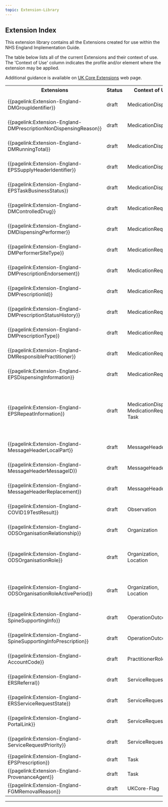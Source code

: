 ```yaml
---
topic: Extension-Library
---
```


## Extension Index

This extension library contains all the Extensions created for use within the NHS England Implementation Guide.

The table below lists all of the current Extensions and their context of use.
The 'Context of Use' column indicates the profile and/or element where the extension may be applied.

Additional guidance is available on <a href="https://simplifier.net/guide/UK-Core-Implementation-Guide-STU3-Sequence/Home/ProfilesandExtensions/Extensions-Index?version=current" target="_blank">UK Core Extensions</a> web page.

<table class="regular assets">
<tr>
<th>Extensions</th>
<th>Status</th>
<th>Context of Use</th>
<th>Related Profile</th>
</tr>

<tr>
<td>{{pagelink:Extension-England-DMGroupIdentifier}}</td>
<td>draft</td>
<td>MedicationDispense</td>
<td>{{pagelink:Profile-England-MedicationDispense}}</td>
</tr>

<tr>
<td>{{pagelink:Extension-England-DMPrescriptionNonDispensingReason}}</td>
<td>draft</td>
<td>MedicationDispense</td>
<td>{{pagelink:Profile-England-MedicationDispense}}</td>
</tr>

<tr>
<td>{{pagelink:Extension-England-DMRunningTotal}}</td>
<td>draft</td>
<td>MedicationDispense</td>
<td>{{pagelink:Profile-England-MedicationDispense}}</td>
</tr>

<tr>
<td>{{pagelink:Extension-England-EPSSupplyHeaderIdentifier}}</td>
<td>draft</td>
<td>MedicationDispense</td>
<td>{{pagelink:Profile-England-MedicationDispense}}</td>
</tr>

<tr>
<td>{{pagelink:Extension-England-EPSTaskBusinessStatus}}</td>
<td>draft</td>
<td>MedicationDispense</td>
<td>{{pagelink:Profile-England-MedicationDispense}}</td>
</tr>

<tr>
<td>{{pagelink:Extension-England-DMControlledDrug}}</td>
<td>draft</td>
<td>MedicationRequest</td>
<td>{{pagelink:Profile-England-MedicationRequest}}</td>
</tr>

<tr>
<td>{{pagelink:Extension-England-DMDispensingPerformer}}</td>
<td>draft</td>
<td>MedicationRequest</td>
<td>{{pagelink:Profile-England-MedicationRequest}}</td>
</tr>

<tr>
<td>{{pagelink:Extension-England-DMPerformerSiteType}}</td>
<td>draft</td>
<td>MedicationRequest</td>
<td>{{pagelink:Profile-England-MedicationRequest}}</td>
</tr>

<tr>
<td>{{pagelink:Extension-England-DMPrescriptionEndorsement}}</td>
<td>draft</td>
<td>MedicationRequest</td>
<td>{{pagelink:Profile-England-MedicationRequest}}</td>
</tr>

<tr>
<td>{{pagelink:Extension-England-DMPrescriptionId}}</td>
<td>draft</td>
<td>MedicationRequest</td>
<td>{{pagelink:Profile-England-MedicationRequest}}</td>
</tr>

<tr>
<td>{{pagelink:Extension-England-DMPrescriptionStatusHistory}}</td>
<td>draft</td>
<td>MedicationRequest</td>
<td>{{pagelink:Profile-England-MedicationRequest}}</td>
</tr>

<tr>
<td>{{pagelink:Extension-England-DMPrescriptionType}}</td>
<td>draft</td>
<td>MedicationRequest</td>
<td>{{pagelink:Profile-England-MedicationRequest}}</td>
</tr>

<tr>
<td>{{pagelink:Extension-England-DMResponsiblePractitioner}}</td>
<td>draft</td>
<td>MedicationRequest</td>
<td>{{pagelink:Profile-England-MedicationRequest}}</td>
</tr>

<tr>
<td>{{pagelink:Extension-England-EPSDispensingInformation}}</td>
<td>draft</td>
<td>MedicationRequest</td>
<td>{{pagelink:Profile-England-MedicationRequest}}</td>
</tr>

<tr>
<td>{{pagelink:Extension-England-EPSRepeatInformation}}</td>
<td>draft</td>
<td>MedicationDispense, <br> MedicationRequest, <br> Task</td>
<td>{{pagelink:Profile-England-MedicationDispense}}<br>
{{pagelink:Profile-England-MedicationRequest}} <br> 
{{pagelink:Profile-England-Task}}</td>
</tr>

<tr>
<td>{{pagelink:Extension-England-MessageHeaderLocalPart}}</td>
<td>draft</td>
<td>MessageHeader</td>
<td>{{pagelink:Profile-England-MessageHeader}}</td>
</tr>

<tr>
<td>{{pagelink:Extension-England-MessageHeaderMessageID}}</td>
<td>draft</td>
<td>MessageHeader</td>
<td>{{pagelink:Profile-England-MessageHeader}}</td>
</tr>

<tr>
<td>{{pagelink:Extension-England-MessageHeaderReplacement}}</td>
<td>draft</td>
<td>MessageHeader</td>
<td>{{pagelink:Profile-England-MessageHeader}}</td>
</tr>

<tr>
<td>{{pagelink:Extension-England-COVID19TestResult}}</td>
<td>draft</td>
<td>Observation</td>
<td>{{pagelink:Profile-England-Observation}}</td>
</tr>

<tr>
<td>{{pagelink:Extension-England-ODSOrganisationRelationship}}</td>
<td>draft</td>
<td>Organization</td>
<td>{{pagelink:Profile-England-Organization}}</td>
</tr>

<tr>
<td>{{pagelink:Extension-England-ODSOrganisationRole}}</td>
<td>draft</td>
<td>Organization,  <br> Location</td>
<td>{{pagelink:Profile-England-Organization}}
<br>
{{pagelink:Profile-England-Location}}</td>
</tr>

<tr>
<td>{{pagelink:Extension-England-ODSOrganisationRoleActivePeriod}}</td>
<td>draft</td>
<td>Organization,  <br> Location</td>
<td>{{pagelink:Profile-England-Organization}}
<br>
{{pagelink:Profile-England-Location}}</td>
</tr>

<tr>
<td>{{pagelink:Extension-England-SpineSupportingInfo}}</td>
<td>draft</td>
<td>OperationOutcome</td>
<td>{{pagelink:Profile-England-OperationOutcome}}</td>
</tr>

<tr>
<td>{{pagelink:Extension-England-SpineSupportingInfoPrescription}}</td>
<td>draft</td>
<td>OperationOutcome</td>
<td>{{pagelink:Profile-England-OperationOutcome}}</td>
</tr>

<tr>
<td>{{pagelink:Extension-England-AccountCode}}</td>
<td>draft</td>
<td>PractitionerRole</td>
<td>{{pagelink:Profile-England-PractitionerRole}}</td>
</tr>

<tr>
<td>{{pagelink:Extension-England-ERSReferral}}</td>
<td>draft</td>
<td>ServiceRequest</td>
<td>{{pagelink:Profile-England-ServiceRequest}}</td>
</tr>

<tr>
<td>{{pagelink:Extension-England-ERSServiceRequestState}}</td>
<td>draft</td>
<td>ServiceRequest</td>
<td>{{pagelink:Profile-England-ServiceRequest}}</td>
</tr>

<tr>
<td>{{pagelink:Extension-England-PortalLink}}</td>
<td>draft</td>
<td>ServiceRequest</td>
<td>{{pagelink:Profile-England-ServiceRequest}}</td>

<tr>
<td>{{pagelink:Extension-England-ServiceRequestPriority}}</td>
<td>draft</td>
<td>ServiceRequest</td>
<td>{{pagelink:Profile-England-ServiceRequest}}</td>
</tr>

<tr>
<td>{{pagelink:Extension-England-EPSPrescription}}</td>
<td>draft</td>
<td>Task</td>
<td>{{pagelink:Profile-England-Task}}</td>
</tr>

<tr>
<td>{{pagelink:Extension-England-ProvenanceAgent}}</td>
<td>draft</td>
<td>Task</td>
<td>{{pagelink:Profile-England-Task}}</td>
</tr>

<tr>
<td>{{pagelink:Extension-England-FGMRemovalReason}}</td>
<td>draft</td>
<td>UKCore-Flag</td>
<td><a href='https://simplifier.net/guide/UK-Core-Implementation-Guide-STU3-Sequence/Home/ProfilesandExtensions/Profile-UKCore-Flag?version=current' target="_blank">Profile-UKCore-Flag</td>
</tr>
</table>

---
